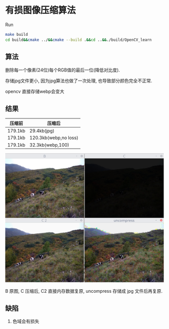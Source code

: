 # 有损图像压缩算法

Run

```sh
make build
cd build&&cmake ../&&cmake --build .&&cd ..&&./build/OpenCV_learn
```

## 算法

删除每一个像素(24位)每个RGB值的最后一位(降低对比度).

存储jpg文件更小, 因为jpg算法也做了一次处理, 也导致部分颜色完全不正常.

opencv 直接存储webp会变大

## 结果

|压缩前|压缩后|
|---|---|
|179.1kb|29.4kb(jpg)|
|179.1kb|120.3kb(webp,no loss)|
|179.1kb|32.3kb(webp,100)|

![example.png](image/example.png)

B 原图, C 压缩后, C2 直接内存数据复原, uncompress 存储成 jpg 文件后再复原.

## 缺陷

1. 色域会有损失
